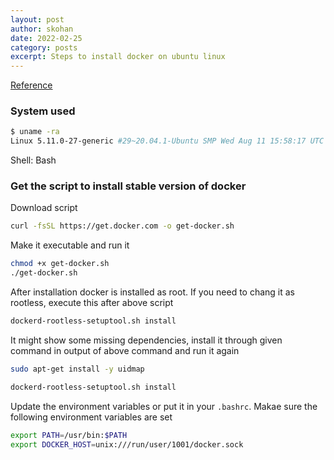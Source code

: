 ```yaml
---
layout: post
author: skohan
date: 2022-02-25
category: posts
excerpt: Steps to install docker on ubuntu linux
---
```


[Reference](https://docs.docker.com/engine/install/ubuntu/)

### System used
```bash
$ uname -ra
Linux 5.11.0-27-generic #29~20.04.1-Ubuntu SMP Wed Aug 11 15:58:17 UTC 2021 x86_64 x86_64 x86_64 GNU/Linux 
```
Shell: Bash


### Get the script to install stable version of docker
Download script
```bash
curl -fsSL https://get.docker.com -o get-docker.sh
```

Make it executable and run it
```bash
chmod +x get-docker.sh 
./get-docker.sh
```

After installation docker is installed as root. If you need to chang it as rootless, execute this after above script
```bash
dockerd-rootless-setuptool.sh install
```
It might show some missing dependencies, install it through given command in output of above command and run it again
```bash
sudo apt-get install -y uidmap 

dockerd-rootless-setuptool.sh install
```


Update the environment variables or put it in your `.bashrc`. Makae sure the following environment variables are set
```bash
export PATH=/usr/bin:$PATH 
export DOCKER_HOST=unix:///run/user/1001/docker.sock 
```